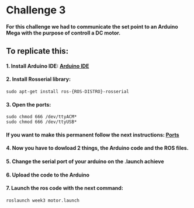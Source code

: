 # Challenge 3

#### For this challenge we had to communicate the set point to an Arduino Mega with the purpose of controll a DC motor.

## To replicate this:
#### 1. Install Arduino IDE: [Arduino IDE](https://www.arduino.cc/en/software)
#### 2. Install Rosserial library:
```
sudo apt-get install ros-{ROS-DISTRO}-rosserial
```
#### 3. Open the ports:
```
sudo chmod 666 /dev/ttyACM*
sudo chmod 666 /dev/ttyUSB*
```
#### If you want to make this permanent follow the next instructions: [Ports](https://askubuntu.com/questions/58119/changing-permissions-on-serial-port)

#### 4. Now you have to dowload 2 things, the Arduino code and the ROS files.

#### 5. Change the serial port of your arduino on the .launch achieve

#### 6. Upload the code to the Arduino

#### 7. Launch the ros code with the next command:
```
roslaunch week3 motor.launch
```
